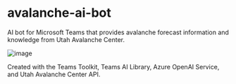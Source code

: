 # avalanche-ai-bot
AI bot for Microsoft Teams that provides avalanche forecast information and knowledge from Utah Avalanche Center.

![image](https://github.com/user-attachments/assets/8a93414c-6d7c-484a-b8ee-f14c60dfd014)

Created with the Teams Toolkit, Teams AI Library, Azure OpenAI Service, and Utah Avalanche Center API.
